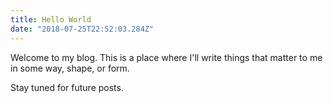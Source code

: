 ```yaml
---
title: Hello World
date: "2018-07-25T22:52:03.284Z"
---
```


Welcome to my blog. This is a place where I'll write things that matter to me in some way, shape, or form.

Stay tuned for future posts.
